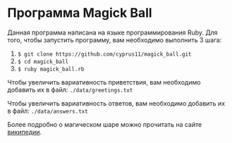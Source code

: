 Программа Magick Ball
=====================

Данная программа написана на языке программирования Ruby.
Для того, чтобы запустить программу, вам необходимо выполнить 3 шага:
1. ```$ git clone https://github.com/cyprus11/magick_ball.git```
2. ```$ cd magick_ball```
3. ```$ ruby magick_ball.rb```

Чтобы увеличить вариативность приветствия, вам необходимо добавить их
в файл: ```./data/greetings.txt```

Чтобы увеличить вариативность ответов, вам необходимо добавить их
в файл: ```./data/answers.txt```

Более подробно о магическом шаре можно прочитать на сайте [википедии](https://ru.wikipedia.org/wiki/Magic_8_ball).
